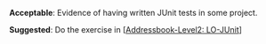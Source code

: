 <panel type="warning" header="`W5.8a` Can explain developer testing :star::star:" expanded no-close>
  <include src="../../book/testing/testingTypes/developerTesting/what/full.md" boilerplate />
</panel>

<!-- ==================================================================================================== -->

<panel type="warning" header="`W5.8b` Can explain the need for early developer testing :star::star:" expanded no-close>
  <include src="../../book/testing/testingTypes/developerTesting/why/full.md" boilerplate />
  <panel header="{{glyphicon_folder_close}} Evidence" expanded>

<include src="../../book/testing/testingTypes/developerTesting/why/q-essay-why.md" />

  </panel>
</panel>

<!-- ==================================================================================================== -->

<panel type="danger" header="`W5.8c` Can explain test drivers :star:" expanded no-close>
  <include src="../../book/testing/testAutomation/usingTestDrivers/full.md" boilerplate />
</panel>

<panel type="danger" header="`W5.8d` Can explain test automation tools :star:" expanded no-close>
  <include src="../../book/testing/testAutomation/tools/full.md" boilerplate />
</panel>

<!-- ==================================================================================================== -->

<panel type="danger" header="`W5.8e` Can use simple JUnit tests :star:" expanded no-close>
  <include src="../../book/junit/basic/full.md" boilerplate />
  <panel header="{{glyphicon_folder_close}} Evidence" expanded>
  
**Acceptable**: Evidence of having written JUnit tests in some project.

**Suggested**: Do the exercise in [[Addressbook-Level2: LO-JUnit]({{module_org}}/addressbook-level2/blob/master/doc/LearningOutcomes.md#use-junit-to-implement-unit-tests-lo-junit)]

<include src="submission.md" />

  </panel>
</panel>
